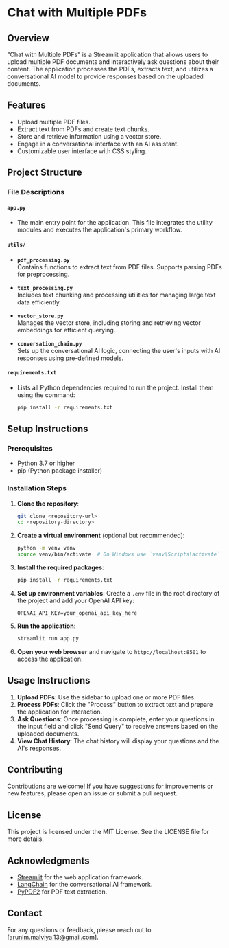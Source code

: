 # Chat with Multiple PDFs

## Overview
"Chat with Multiple PDFs" is a Streamlit application that allows users to upload multiple PDF documents and interactively ask questions about their content. The application processes the PDFs, extracts text, and utilizes a conversational AI model to provide responses based on the uploaded documents.

## Features
- Upload multiple PDF files.
- Extract text from PDFs and create text chunks.
- Store and retrieve information using a vector store.
- Engage in a conversational interface with an AI assistant.
- Customizable user interface with CSS styling.

## Project Structure


### File Descriptions

#### **`app.py`**
- The main entry point for the application. This file integrates the utility modules and executes the application's primary workflow.

#### **`utils/`**
- **`pdf_processing.py`**  
  Contains functions to extract text from PDF files. Supports parsing PDFs for preprocessing.

- **`text_processing.py`**  
  Includes text chunking and processing utilities for managing large text data efficiently.

- **`vector_store.py`**  
  Manages the vector store, including storing and retrieving vector embeddings for efficient querying.

- **`conversation_chain.py`**  
  Sets up the conversational AI logic, connecting the user's inputs with AI responses using pre-defined models.

#### **`requirements.txt`**
- Lists all Python dependencies required to run the project. Install them using the command:  
  ```bash
  pip install -r requirements.txt


## Setup Instructions

### Prerequisites
- Python 3.7 or higher
- pip (Python package installer)

### Installation Steps

1. **Clone the repository**:
   ```bash
   git clone <repository-url>
   cd <repository-directory>
   ```

2. **Create a virtual environment** (optional but recommended):
   ```bash
   python -m venv venv
   source venv/bin/activate  # On Windows use `venv\Scripts\activate`
   ```

3. **Install the required packages**:
   ```bash
   pip install -r requirements.txt
   ```

4. **Set up environment variables**:
   Create a `.env` file in the root directory of the project and add your OpenAI API key:
   ```
   OPENAI_API_KEY=your_openai_api_key_here
   ```

5. **Run the application**:
   ```bash
   streamlit run app.py
   ```

6. **Open your web browser** and navigate to `http://localhost:8501` to access the application.

## Usage Instructions

1. **Upload PDFs**: Use the sidebar to upload one or more PDF files.
2. **Process PDFs**: Click the "Process" button to extract text and prepare the application for interaction.
3. **Ask Questions**: Once processing is complete, enter your questions in the input field and click "Send Query" to receive answers based on the uploaded documents.
4. **View Chat History**: The chat history will display your questions and the AI's responses.

## Contributing
Contributions are welcome! If you have suggestions for improvements or new features, please open an issue or submit a pull request.

## License
This project is licensed under the MIT License. See the LICENSE file for more details.

## Acknowledgments
- [Streamlit](https://streamlit.io/) for the web application framework.
- [LangChain](https://langchain.com/) for the conversational AI framework.
- [PyPDF2](https://pypdf.readthedocs.io/en/stable/) for PDF text extraction.

## Contact
For any questions or feedback, please reach out to [arunim.malviya.13@gmail.com].
